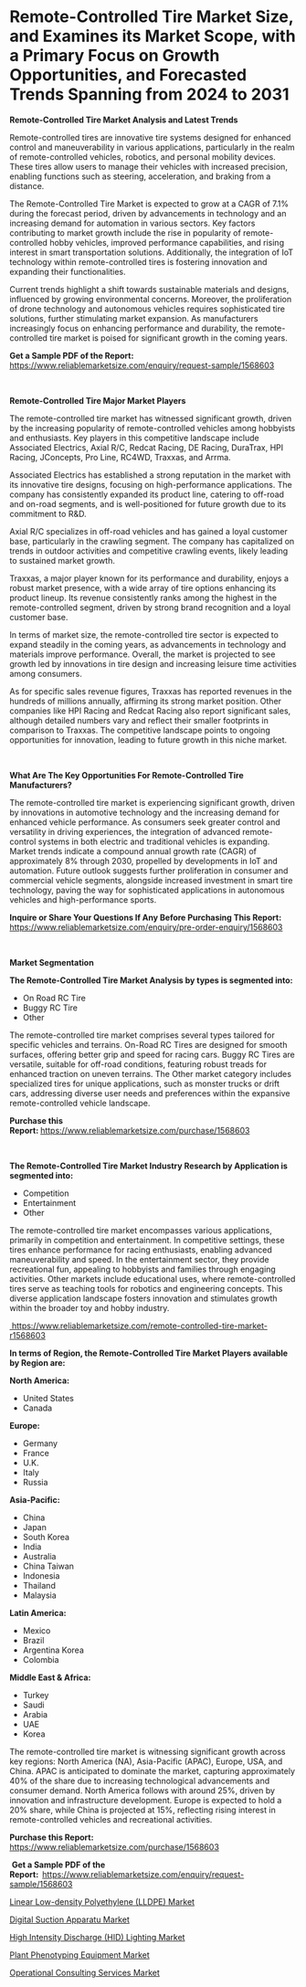 <p><h1>Remote-Controlled Tire Market Size, and Examines its Market Scope, with a Primary Focus on Growth Opportunities, and Forecasted Trends Spanning from 2024 to 2031</h1></p><p><strong>Remote-Controlled Tire Market Analysis and Latest Trends</strong></p>
<p><p>Remote-controlled tires are innovative tire systems designed for enhanced control and maneuverability in various applications, particularly in the realm of remote-controlled vehicles, robotics, and personal mobility devices. These tires allow users to manage their vehicles with increased precision, enabling functions such as steering, acceleration, and braking from a distance.</p><p>The Remote-Controlled Tire Market is expected to grow at a CAGR of 7.1% during the forecast period, driven by advancements in technology and an increasing demand for automation in various sectors. Key factors contributing to market growth include the rise in popularity of remote-controlled hobby vehicles, improved performance capabilities, and rising interest in smart transportation solutions. Additionally, the integration of IoT technology within remote-controlled tires is fostering innovation and expanding their functionalities.</p><p>Current trends highlight a shift towards sustainable materials and designs, influenced by growing environmental concerns. Moreover, the proliferation of drone technology and autonomous vehicles requires sophisticated tire solutions, further stimulating market expansion. As manufacturers increasingly focus on enhancing performance and durability, the remote-controlled tire market is poised for significant growth in the coming years.</p></p>
<p><strong>Get a Sample PDF of the Report:&nbsp;</strong> <a href="https://www.reliablemarketsize.com/enquiry/request-sample/1568603?utm_campaign=1506&utm_medium=2&utm_source=Github&utm_content=ia&utm_term=14102024&utm_id=remote-controlled-tire">https://www.reliablemarketsize.com/enquiry/request-sample/1568603</a></p>
<p>&nbsp;</p>
<p><strong>Remote-Controlled Tire Major Market Players</strong></p>
<p><p>The remote-controlled tire market has witnessed significant growth, driven by the increasing popularity of remote-controlled vehicles among hobbyists and enthusiasts. Key players in this competitive landscape include Associated Electrics, Axial R/C, Redcat Racing, DE Racing, DuraTrax, HPI Racing, JConcepts, Pro Line, RC4WD, Traxxas, and Arrma.</p><p>Associated Electrics has established a strong reputation in the market with its innovative tire designs, focusing on high-performance applications. The company has consistently expanded its product line, catering to off-road and on-road segments, and is well-positioned for future growth due to its commitment to R&D.</p><p>Axial R/C specializes in off-road vehicles and has gained a loyal customer base, particularly in the crawling segment. The company has capitalized on trends in outdoor activities and competitive crawling events, likely leading to sustained market growth.</p><p>Traxxas, a major player known for its performance and durability, enjoys a robust market presence, with a wide array of tire options enhancing its product lineup. Its revenue consistently ranks among the highest in the remote-controlled segment, driven by strong brand recognition and a loyal customer base.</p><p>In terms of market size, the remote-controlled tire sector is expected to expand steadily in the coming years, as advancements in technology and materials improve performance. Overall, the market is projected to see growth led by innovations in tire design and increasing leisure time activities among consumers.</p><p>As for specific sales revenue figures, Traxxas has reported revenues in the hundreds of millions annually, affirming its strong market position. Other companies like HPI Racing and Redcat Racing also report significant sales, although detailed numbers vary and reflect their smaller footprints in comparison to Traxxas. The competitive landscape points to ongoing opportunities for innovation, leading to future growth in this niche market.</p></p>
<p>&nbsp;</p>
<p><strong>What Are The Key Opportunities For Remote-Controlled Tire Manufacturers?</strong></p>
<p><p>The remote-controlled tire market is experiencing significant growth, driven by innovations in automotive technology and the increasing demand for enhanced vehicle performance. As consumers seek greater control and versatility in driving experiences, the integration of advanced remote-control systems in both electric and traditional vehicles is expanding. Market trends indicate a compound annual growth rate (CAGR) of approximately 8% through 2030, propelled by developments in IoT and automation. Future outlook suggests further proliferation in consumer and commercial vehicle segments, alongside increased investment in smart tire technology, paving the way for sophisticated applications in autonomous vehicles and high-performance sports.</p></p>
<p><strong>Inquire or Share Your Questions If Any Before Purchasing This Report:</strong> <a href="https://www.reliablemarketsize.com/enquiry/pre-order-enquiry/1568603?utm_campaign=1506&utm_medium=2&utm_source=Github&utm_content=ia&utm_term=14102024&utm_id=remote-controlled-tire">https://www.reliablemarketsize.com/enquiry/pre-order-enquiry/1568603</a></p>
<p>&nbsp;</p>
<p><strong>Market Segmentation</strong></p>
<p><strong>The Remote-Controlled Tire Market Analysis by types is segmented into:</strong></p>
<p><ul><li>On Road RC Tire</li><li>Buggy RC Tire</li><li>Other</li></ul></p>
<p><p>The remote-controlled tire market comprises several types tailored for specific vehicles and terrains. On-Road RC Tires are designed for smooth surfaces, offering better grip and speed for racing cars. Buggy RC Tires are versatile, suitable for off-road conditions, featuring robust treads for enhanced traction on uneven terrains. The Other market category includes specialized tires for unique applications, such as monster trucks or drift cars, addressing diverse user needs and preferences within the expansive remote-controlled vehicle landscape.</p></p>
<p><strong>Purchase this Report:&nbsp;</strong><a href="https://www.reliablemarketsize.com/purchase/1568603?utm_campaign=1506&utm_medium=2&utm_source=Github&utm_content=ia&utm_term=14102024&utm_id=remote-controlled-tire">https://www.reliablemarketsize.com/purchase/1568603</a></p>
<p>&nbsp;</p>
<p><strong>The Remote-Controlled Tire Market Industry Research by Application is segmented into:</strong></p>
<p><ul><li>Competition</li><li>Entertainment</li><li>Other</li></ul></p>
<p><p>The remote-controlled tire market encompasses various applications, primarily in competition and entertainment. In competitive settings, these tires enhance performance for racing enthusiasts, enabling advanced maneuverability and speed. In the entertainment sector, they provide recreational fun, appealing to hobbyists and families through engaging activities. Other markets include educational uses, where remote-controlled tires serve as teaching tools for robotics and engineering concepts. This diverse application landscape fosters innovation and stimulates growth within the broader toy and hobby industry.</p></p>
<p><a href="https://www.reliablemarketsize.com/remote-controlled-tire-market-r1568603?utm_campaign=1506&utm_medium=2&utm_source=Github&utm_content=ia&utm_term=14102024&utm_id=remote-controlled-tire">&nbsp;https://www.reliablemarketsize.com/remote-controlled-tire-market-r1568603</a></p>
<p><strong>In terms of Region, the Remote-Controlled Tire Market Players available by Region are:</strong></p>
<p>
    <p> <strong> North America: </strong>
        <ul>
            <li>United States</li>
            <li>Canada</li>
        </ul>
        </p> 
    <p> <strong> Europe: </strong>
        <ul>
            <li>Germany</li>
            <li>France</li>
            <li>U.K.</li>
            <li>Italy</li>
            <li>Russia</li>
        </ul>
        </p> 
    <p> <strong> Asia-Pacific: </strong>
        <ul>
            <li>China</li>
            <li>Japan</li>
            <li>South Korea</li>
            <li>India</li>
            <li>Australia</li>
            <li>China Taiwan</li>
            <li>Indonesia</li>
            <li>Thailand</li>
            <li>Malaysia</li>
        </ul>
        </p> 
    <p> <strong> Latin America: </strong>
        <ul>
            <li>Mexico</li>
            <li>Brazil</li>
            <li>Argentina Korea</li>
            <li>Colombia</li>
        </ul>
        </p> 
    <p> <strong> Middle East & Africa: </strong>
        <ul>
            <li>Turkey</li>
            <li>Saudi</li>
            <li>Arabia</li>
            <li>UAE</li>
            <li>Korea</li>
        </ul>
    </p>
    </p>
<p><p>The remote-controlled tire market is witnessing significant growth across key regions: North America (NA), Asia-Pacific (APAC), Europe, USA, and China. APAC is anticipated to dominate the market, capturing approximately 40% of the share due to increasing technological advancements and consumer demand. North America follows with around 25%, driven by innovation and infrastructure development. Europe is expected to hold a 20% share, while China is projected at 15%, reflecting rising interest in remote-controlled vehicles and recreational activities.</p></p>
<p><strong>Purchase this Report: </strong><a href="https://www.reliablemarketsize.com/purchase/1568603?utm_campaign=1506&utm_medium=2&utm_source=Github&utm_content=ia&utm_term=14102024&utm_id=remote-controlled-tire">https://www.reliablemarketsize.com/purchase/1568603</a></p>
<p>&nbsp;<strong>Get a Sample PDF of the Report:&nbsp;&nbsp;</strong><a href="https://www.reliablemarketsize.com/enquiry/request-sample/1568603?utm_campaign=1506&utm_medium=2&utm_source=Github&utm_content=ia&utm_term=14102024&utm_id=remote-controlled-tire">https://www.reliablemarketsize.com/enquiry/request-sample/1568603</a></p>
<p><strong></strong></p>
<p><p><a href="https://www.linkedin.com/pulse/linear-low-density-polyethylene-lldpe-market-analysis-product-segmentation-ew3qe?trk=public_post_embed_feed-article-content&utm_campaign=1506&utm_medium=2&utm_source=Github&utm_content=ia&utm_term=14102024&utm_id=remote-controlled-tire">Linear Low-density Polyethylene (LLDPE) Market</a></p><p><a href="https://github.com/graciah1naze/Market-Research-Report-List-1/blob/main/digital-suction-apparatu-market.md?utm_campaign=1506&utm_medium=2&utm_source=Github&utm_content=ia&utm_term=14102024&utm_id=remote-controlled-tire">Digital Suction Apparatu Market</a></p><p><a href="https://www.linkedin.com/pulse/high-intensity-discharge-hid-lighting-market-size-share-analysis-7jhpe?trk=public_post_embed_feed-article-content&utm_campaign=1506&utm_medium=2&utm_source=Github&utm_content=ia&utm_term=14102024&utm_id=remote-controlled-tire">High Intensity Discharge (HID) Lighting Market</a></p><p><a href="https://www.linkedin.com/pulse/trends-global-plant-phenotyping-equipment-market-forecast-gkuwe?trk=public_post_embed_feed-article-content&utm_campaign=1506&utm_medium=2&utm_source=Github&utm_content=ia&utm_term=14102024&utm_id=remote-controlled-tire">Plant Phenotyping Equipment Market</a></p><p><a href="https://github.com/kenyettavcl/Market-Research-Report-List-1/blob/main/operational-consulting-services-market.md?utm_campaign=1506&utm_medium=2&utm_source=Github&utm_content=ia&utm_term=14102024&utm_id=remote-controlled-tire">Operational Consulting Services Market</a></p></p>
